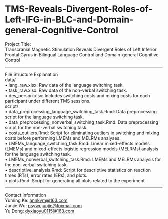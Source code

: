 # TMS-Reveals-Divergent-Roles-of-Left-IFG-in-BLC-and-Domain-general-Cognitive-Control
Project Title:  
Transcranial Magnetic Stimulation Reveals Divergent Roles of Left Inferior Frontal Gyrus in Bilingual Language Control and Domain-general Cognitive Control
________________________________________
File Structure Explanation  
data/  
•	lang_raw.xlsx: Raw data of the language switching task.  
•	task_raw.xlsx: Raw data of the non-verbal switching task.  
•	des_person.xlsx: Includes switching costs and mixing costs for each participant under different TMS sessions.  
script/  
•	data_preprocessing_language_switching_task.Rmd: Data preprocessing script for the language switching task.  
•	data_preprocessing_nonverbal_switching_task.Rmd: Data preprocessing script for the non-verbal switching task.  
•	costs_outliers.Rmd: Script for eliminating outliers in switching and mixing costs before performing LMEMs and MELRMs analyses.  
•	LMEMs_language_switching_task.Rmd: Linear mixed-effects models (LMEMs) and mixed-effects logistic regression models (MELRMs) analysis for the language switching task.  
•	LMEMs_nonverbal_switching_task.Rmd: LMEMs and MELRMs analysis for the non-verbal switching task.  
•	descriptive_analysis.Rmd: Script for descriptive statistics on reaction times (RTs), error rates (ERs), and plots.  
•	plots.Rmd: Script for generating all plots related to the experiment.  
________________________________________ 
Contact Information  
Yuming Ke: annkym@163.com  
Junjie Wu: psywujunjie@foxmail.com  
Yu Dong: dyxiaoyu0115@163.com  


